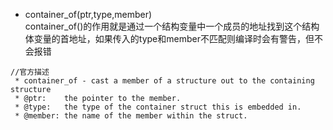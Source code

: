 - container_of(ptr,type,member)  
container_of()的作用就是通过一个结构变量中一个成员的地址找到这个结构体变量的首地址，如果传入的type和member不匹配则编译时会有警告，但不会报错  
```
//官方描述
 * container_of - cast a member of a structure out to the containing structure
 * @ptr:	the pointer to the member.
 * @type:	the type of the container struct this is embedded in.
 * @member:	the name of the member within the struct.
```